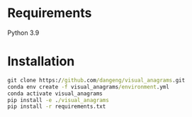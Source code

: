 # Requirements
Python 3.9

# Installation

```cmd
git clone https://github.com/dangeng/visual_anagrams.git
conda env create -f visual_anagrams/environment.yml
conda activate visual_anagrams
pip install -e ./visual_anagrams
pip install -r requirements.txt
```